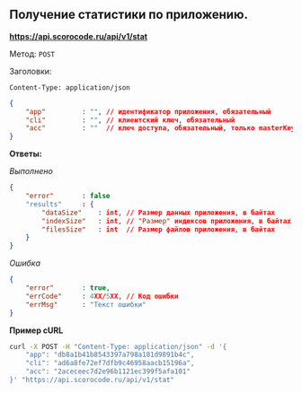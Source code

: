 ## Получение статистики по приложению.

**https://api.scorocode.ru/api/v1/stat**

Метод: `POST`

Заголовки:

`Content-Type: application/json`

```JSON
{
    "app"         : "", // идентификатор приложения, обязательный
    "cli"         : "", // клиентский ключ, обязательный
    "acc"         : ""  // ключ доступа, обязательный, только masterKey
}
```

**Ответы:**

*Выполнено*

```JSON
{
    "error"       : false
    "results"     : {
        "dataSize"    : int, // Размер данных приложения, в байтах
        "indexSize"   : int, // "Размер" индексов приложения, в байтах
        "filesSize"   : int  // Размер файлов приложения, в байтах
    }
}
```

*Ошибка*

```JSON
{
    "error"       : true,
    "errCode"     : 4XX/5XX, // Код ошибки
    "errMsg"      : "Текст ошибки"
}
```

**Пример cURL**

```bash
curl -X POST -H "Content-Type: application/json" -d '{
    "app": "db8a1b41b8543397a798a181d9891b4c",
    "cli": "ad6a8fe72ef7dfb9c46958aacb15196a",
    "acc": "2aceceec7d2e96b1121ec399f5afa101"
}' "https://api.scorocode.ru/api/v1/stat"
```